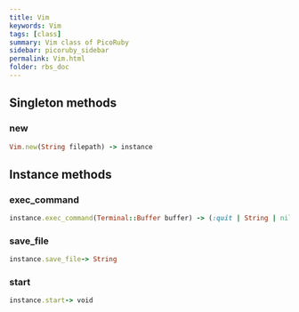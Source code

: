 ```yaml
---
title: Vim
keywords: Vim
tags: [class]
summary: Vim class of PicoRuby
sidebar: picoruby_sidebar
permalink: Vim.html
folder: rbs_doc
---
```

## Singleton methods
### new

```ruby
Vim.new(String filepath) -> instance
```
## Instance methods
### exec_command

```ruby
instance.exec_command(Terminal::Buffer buffer) -> (:quit | String | nil)
```
### save_file

```ruby
instance.save_file-> String
```
### start

```ruby
instance.start-> void
```
